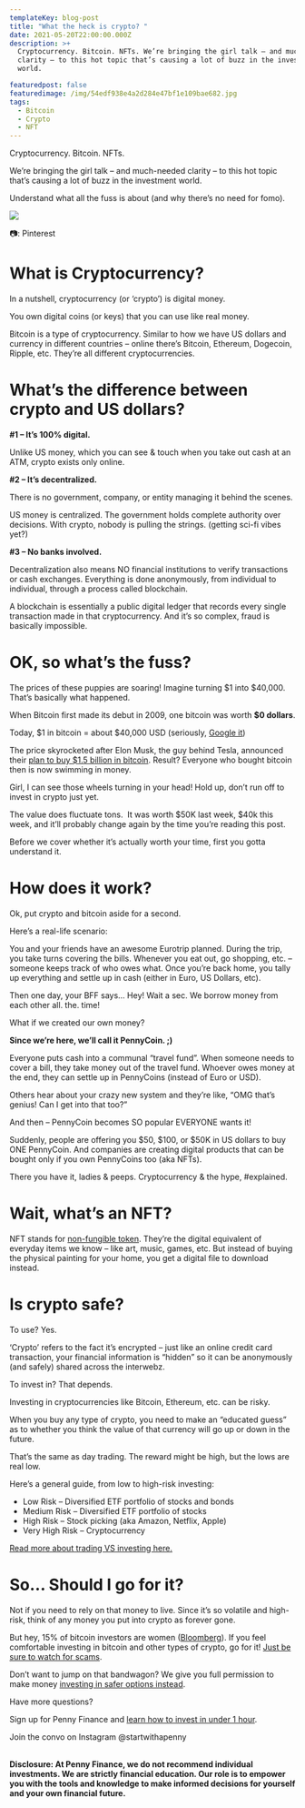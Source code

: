 ```yaml
---
templateKey: blog-post
title: "What the heck is crypto? "
date: 2021-05-20T22:00:00.000Z
description: >+
  Cryptocurrency. Bitcoin. NFTs. We’re bringing the girl talk – and much-needed
  clarity – to this hot topic that’s causing a lot of buzz in the investment
  world. 

featuredpost: false
featuredimage: /img/54edf938e4a2d284e47bf1e109bae682.jpg
tags:
  - Bitcoin
  - Crypto
  - NFT
---
```

Cryptocurrency. Bitcoin. NFTs. 

We’re bringing the girl talk – and much-needed clarity – to this hot topic that’s causing a lot of buzz in the investment world. 

Understand what all the fuss is about (and why there’s no need for fomo).

![](/img/54edf938e4a2d284e47bf1e109bae682.jpg)

📷: Pinterest

# What is Cryptocurrency? 

In a nutshell, cryptocurrency (or ‘crypto’) is digital money. 

You own digital coins (or keys) that you can use like real money. 

Bitcoin is a type of cryptocurrency. Similar to how we have US dollars and currency in different countries – online there’s Bitcoin, Ethereum, Dogecoin, Ripple, etc. They’re all different cryptocurrencies.

# What’s the difference between crypto and US dollars?

**\#1 – It’s 100% digital.** 

Unlike US money, which you can see & touch when you take out cash at an ATM, crypto exists only online. 

**\#2 – It’s decentralized.** 

There is no government, company, or entity managing it behind the scenes. 

US money is centralized. The government holds complete authority over decisions. With crypto, nobody is pulling the strings. (getting sci-fi vibes yet?)

**\#3 – No banks involved.**

Decentralization also means NO financial institutions to verify transactions or cash exchanges. Everything is done anonymously, from individual to individual, through a process called blockchain.

A blockchain is essentially a public digital ledger that records every single transaction made in that cryptocurrency. And it’s so complex, fraud is basically impossible.

# OK, so what’s the fuss?

The prices of these puppies are soaring! Imagine turning $1 into $40,000. That’s basically what happened. 

When Bitcoin first made its debut in 2009, one bitcoin was worth **$0 dollars**.

Today, $1 in bitcoin = about $40,000 USD (seriously, [Google it](https://www.google.com/search?q=how+much+is+bitcoin+worth+USD&ei=7KSgYML3Npf_-gSYqZaoBg&oq=how+much+is+bitcoin+worth+USD&gs_lcp=Cgdnd3Mtd2l6EAMyBwgAEEYQggIyBggAEBYQHjIGCAAQFhAeMgYIABAWEB4yBggAEBYQHjIGCAAQFhAeMgYIABAWEB46BwgAEEcQsAM6BwgAELADEEM6AggAOgQIABBDOggIABAWEAoQHlD0OVjsP2C6QmgBcAJ4AIABfIgBoQOSAQM0LjGYAQCgAQGqAQdnd3Mtd2l6yAEKwAEB&sclient=gws-wiz&ved=0ahUKEwjCnb_ks83wAhWXv54KHZiUBWUQ4dUDCA4&uact=5))

The price skyrocketed after Elon Musk, the guy behind Tesla, announced their [plan to buy $1.5 billion in bitcoin](https://www.cnbc.com/2021/02/08/tesla-buys-1point5-billion-in-bitcoin.html). Result? Everyone who bought bitcoin then is now swimming in money.

Girl, I can see those wheels turning in your head! Hold up, don’t run off to invest in crypto just yet. 

The value does fluctuate tons.  It was worth $50K last week, $40k this week, and it’ll probably change again by the time you’re reading this post. 

Before we cover whether it’s actually worth your time, first you gotta understand it. 

# How does it work? 

Ok, put crypto and bitcoin aside for a second. 

Here’s a real-life scenario: 

You and your friends have an awesome Eurotrip planned. During the trip, you take turns covering the bills. Whenever you eat out, go shopping, etc. – someone keeps track of who owes what. Once you’re back home, you tally up everything and settle up in cash (either in Euro, US Dollars, etc). 

Then one day, your BFF says… Hey! Wait a sec. We borrow money from each other all. the. time!

What if we created our own money? 

**Since we’re here, we’ll call it PennyCoin. ;)** 

Everyone puts cash into a communal “travel fund”. When someone needs to cover a bill, they take money out of the travel fund. Whoever owes money at the end, they can settle up in PennyCoins (instead of Euro or USD). 

Others hear about your crazy new system and they’re like, “OMG that’s genius! Can I get into that too?” 

And then – PennyCoin becomes SO popular EVERYONE wants it! 

Suddenly, people are offering you $50, $100, or $50K in US dollars to buy ONE PennyCoin. And companies are creating digital products that can be bought only if you own PennyCoins too (aka NFTs).

There you have it, ladies & peeps. Cryptocurrency & the hype, #explained.

# Wait, what’s an NFT?

NFT stands for [non-fungible token](https://www.forbes.com/advisor/investing/nft-non-fungible-token/). They’re the digital equivalent of everyday items we know – like art, music, games, etc. But instead of buying the physical painting for your home, you get a digital file to download instead. 

# Is crypto safe?

To use? Yes. 

‘Crypto’ refers to the fact it’s encrypted – just like an online credit card transaction, your financial information is “hidden” so it can be anonymously (and safely) shared across the interwebz. 

To invest in? That depends.

Investing in cryptocurrencies like Bitcoin, Ethereum, etc. can be risky. 

When you buy any type of crypto, you need to make an “educated guess” as to whether you think the value of that currency will go up or down in the future. 

That’s the same as day trading. The reward might be high, but the lows are real low.

Here’s a general guide, from low to high-risk investing:

* Low Risk – Diversified ETF portfolio of stocks and bonds
* Medium Risk – Diversified ETF portfolio of stocks
* High Risk – Stock picking (aka Amazon, Netflix, Apple)
* Very High Risk – Cryptocurrency

[Read more about trading VS investing here. ](https://blog.penny-finance.com/blog/2021-03-22-how-to-invest-for-the-first-time/)

# So… Should I go for it?

Not if you need to rely on that money to live. Since it’s so volatile and high-risk, think of any money you put into crypto as forever gone. 

But hey, 15% of bitcoin investors are women ([Bloomberg](https://www.bloomberg.com/news/articles/2021-02-05/only-15-of-bitcoin-traders-are-women-broker-study-shows)). If you feel comfortable investing in bitcoin and other types of crypto, go for it! [Just be sure to watch for scams](https://www.cnbc.com/2021/05/17/elon-musk-impersonators-stole-more-than-2-million-in-crypto-scams-.html).

Don’t want to jump on that bandwagon? We give you full permission to make money [investing in safer options instead](https://blog.penny-finance.com/blog/2021-03-22-how-to-invest-for-the-first-time/). 

Have more questions? 

Sign up for Penny Finance and [learn how to invest in under 1 hour](https://penny-finance.com/). 

Join the convo on Instagram @startwithapenny 

**\
Disclosure: At Penny Finance, we do not recommend individual investments. We are strictly financial education. Our role is to empower you with the tools and knowledge to make informed decisions for yourself and your own financial future.**